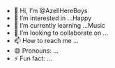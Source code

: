 - 👋 Hi, I’m @AzellHereBoys
- 👀 I’m interested in ...Happy
- 🌱 I’m currently learning ...Music
- 💞️ I’m looking to collaborate on ...
- 📫 How to reach me ...
- 😄 Pronouns: ...
- ⚡ Fun fact: ...

<!---
AzellHereBoys/AzellHereBoys is a ✨ special ✨ repository because its `README.md` (this file) appears on your GitHub profile.
You can click the Preview link to take a look at your changes.
--->
